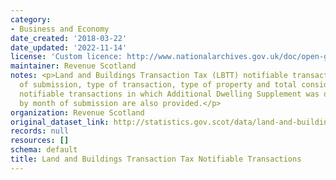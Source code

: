 ```yaml
---
category:
- Business and Economy
date_created: '2018-03-22'
date_updated: '2022-11-14'
license: 'Custom licence: http://www.nationalarchives.gov.uk/doc/open-government-licence/version/3/'
maintainer: Revenue Scotland
notes: <p>Land and Buildings Transaction Tax (LBTT) notifiable transactions by month
  of submission, type of transaction, type of property and total consideration. LBTT
  notifiable transactions in which Additional Dwelling Supplement was declared due
  by month of submission are also provided.</p>
organization: Revenue Scotland
original_dataset_link: http://statistics.gov.scot/data/land-and-buildings-transaction-tax-notifiable-transactions
records: null
resources: []
schema: default
title: Land and Buildings Transaction Tax Notifiable Transactions
---
```

